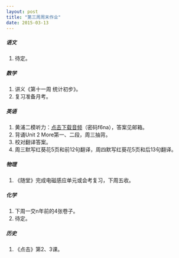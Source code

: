 ```yaml
---
layout: post
title: "第三周周末作业"
date: 2015-03-13
---
```


##### 语文
1. 待定。


##### 数学
1. 讲义《第十一周 统计初步》。
2. 复习准备月考。


##### 英语
1. 黄浦二模听力：[点击下载音频](http://pan.baidu.com/s/1ntn5WwT "黄浦二模")（密码f6na），答案见邮箱。
2. 背诵Unit 2 More第一、二段，周三抽背。
3. 校对翻译答案。
4. 周三默写红葵花5页和前12句翻译，周四默写红葵花5页和后13句翻译。

##### 物理
1. 《随堂》完成电磁感应单元或会考复习，下周五收。


##### 化学
1. 下周一交n年前的4张卷子。
2. 待定。


##### 历史
1. 《点击》第2、3课。
